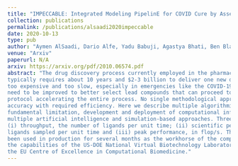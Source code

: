 ```yaml
---
title: "IMPECCABLE: Integrated Modeling PipelinE for COVID Cure by Assessing Better LEads"
collection: publications
permalink: /publications/alsaadi2020impeccable
date: 2020-10-13
type: pub
author: "Aymen AlSaadi, Dario Alfe, Yadu Babuji, Agastya Bhati, Ben Blaiszik, Thomas Brettin, Kyle Chard, Ryan Chard, Peter Coveney, Anda Trifan, Alex Brace, Austin Clyde, Ian Foster, Tom Gibbs, Shantenu Jha, Kristopher Keipert, Thorsten Kurth, Dieter Kranzlmüller, Hyungro Lee, Zhuozhao Li, Heng Ma, Andre Merzky, Gerald Mathias, Alexander Partin, Junqi Yin, Arvind Ramanathan, Ashka Shah, Abraham Stern, Rick Stevens, Li Tan, Mikhail Titov, Aristeidis Tsaris, Matteo Turilli, Huub Van Dam, Shunzhou Wan, David Wifling"
venue: "Arxiv"
paperurl: N/A
arxiv: https://arxiv.org/pdf/2010.06574.pdf
abstract: "The drug discovery process currently employed in the pharmaceutical industry
typically requires about 10 years and $2-3 billion to deliver one new drug. This is both
too expensive and too slow, especially in emergencies like the COVID-19 pandemic. In silicomethodologies
need to be improved to better select lead compounds that can proceed to later stages of the drug discovery
protocol accelerating the entire process. No single methodological approach can achieve the necessary
accuracy with required efficiency. Here we describe multiple algorithmic innovations to overcome this
fundamental limitation, development and deployment of computational infrastructure at scale integrates
multiple artificial intelligence and simulation-based approaches. Three measures of performance are:
(i) throughput, the number of ligands per unit time; (ii) scientific performance, the number of effective
ligands sampled per unit time and (iii) peak performance, in flop/s. The capabilities outlined here have
been used in production for several months as the workhorse of the computational infrastructure to support
the capabilities of the US-DOE National Virtual Biotechnology Laboratory in combination with resources from
the EU Centre of Excellence in Computational Biomedicine."
---
```

